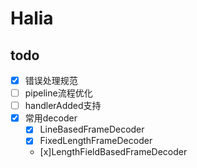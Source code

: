 # Halia

## todo

+ [x] 错误处理规范
+ [ ] pipeline流程优化
+ [ ] handlerAdded支持  
+ [x] 常用decoder
    + [x] LineBasedFrameDecoder
    + [x] FixedLengthFrameDecoder
    + [x]LengthFieldBasedFrameDecoder